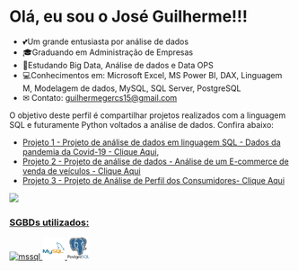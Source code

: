# Olá, eu sou o José Guilherme!!!

- 💕Um grande entusiasta por análise de dados
- 🎓Graduando em Administração de Empresas
- 🚀Estudando Big Data, Análise de dados e Data OPS
- 💻Conhecimentos em: Microsoft Excel, MS Power BI, DAX, Linguagem M, Modelagem de dados, MySQL, SQL Server, PostgreSQL
- ✉ Contato: guilhermegercs15@gmail.com


 O objetivo deste perfil é compartilhar projetos realizados com a linguagem SQL e futuramente Python voltados a análise de dados.
 Confira abaixo:
 
 - [Projeto 1 - Projeto de análise de dados em linguagem SQL - Dados da pandemia da Covid-19 - Clique Aqui](https://github.com/jguilhermeex/PortfolioSQL-01.git),
 - [Projeto 2 - Projeto de análise de dados - Análise de um E-commerce de venda de veículos -  Clique Aqui](https://github.com/jguilhermeex/PortfolioSQL-02.git)
 - [Projeto 3 - Projeto de Análise de Perfil dos Consumidores- Clique Aqui](https://github.com/jguilhermeex/PortfolioSQL-03.git)
  
</div>
<div align="left">
  <a href="https://github.com/jguilhermeex">
    <img height="150em" src="https://github-readme-stats.vercel.app/api?username=jguilhermeex&count_private=true&include_all_commits=true&show_icons=true&theme=gradient&hide_border=false&show_owner=true"/>
   
   
   
   <h3 align="left">SGBDs utilizados:</h3>
<p align="left"> <a href="https://www.microsoft.com/en-us/sql-server" target="_blank" rel="noreferrer"> <img src="https://www.svgrepo.com/show/303229/microsoft-sql-server-logo.svg" alt="mssql" width="40" height="40"/> </a> <a href="https://www.mysql.com/" target="_blank" rel="noreferrer"> <img src="https://raw.githubusercontent.com/devicons/devicon/master/icons/mysql/mysql-original-wordmark.svg" alt="mysql" width="40" height="40"/> </a> <a href="https://www.postgresql.org" target="_blank" rel="noreferrer"> <img src="https://raw.githubusercontent.com/devicons/devicon/master/icons/postgresql/postgresql-original-wordmark.svg" alt="postgresql" width="40" height="40"/> </a> </p>



      


   







